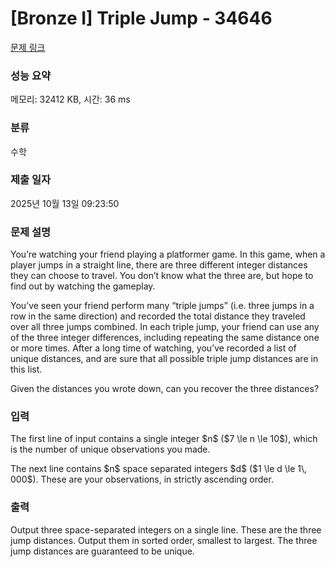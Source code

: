 # [Bronze I] Triple Jump - 34646 

[문제 링크](https://www.acmicpc.net/problem/34646) 

### 성능 요약

메모리: 32412 KB, 시간: 36 ms

### 분류

수학

### 제출 일자

2025년 10월 13일 09:23:50

### 문제 설명

<p>You’re watching your friend playing a platformer game. In this game, when a player jumps in a straight line, there are three different integer distances they can choose to travel. You don’t know what the three are, but hope to find out by watching the gameplay.</p>

<p>You’ve seen your friend perform many “triple jumps” (i.e. three jumps in a row in the same direction) and recorded the total distance they traveled over all three jumps combined. In each triple jump, your friend can use any of the three integer differences, including repeating the same distance one or more times. After a long time of watching, you’ve recorded a list of unique distances, and are sure that all possible triple jump distances are in this list.</p>

<p>Given the distances you wrote down, can you recover the three distances?</p>

### 입력 

 <p>The first line of input contains a single integer $n$ ($7 \le n \le 10$), which is the number of unique observations you made.</p>

<p>The next line contains $n$ space separated integers $d$ ($1 \le d \le 1\, 000$). These are your observations, in strictly ascending order.</p>

### 출력 

 <p>Output three space-separated integers on a single line. These are the three jump distances. Output them in sorted order, smallest to largest. The three jump distances are guaranteed to be unique.</p>

